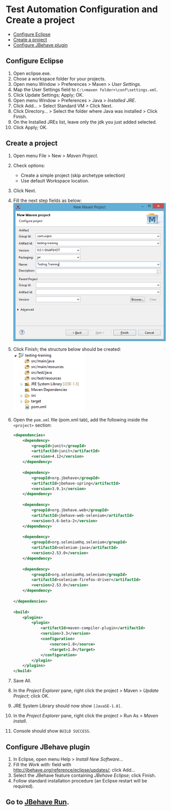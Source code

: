 # Test Automation Configuration and Create a project

- [Configure Eclipse](#configure-eclipse)
- [Create a project](#create-a-project)
- [Configure JBehave plugin](#configure-jbehave-plugin)

## Configure Eclipse

1.	Open eclipse.exe.
2.	Chose a workspace folder for your projects.
3.	Open menu Window > Preferences > Maven > *User Settings*.
4.	Map the User Settings field to `C:\<maven folder>\conf\settings.xml`.
5.	Click Update Settings; Apply; OK.
6.	Open menu Window > Preferences > Java > *Installed JRE*.
7.	Click Add… > Select Standard VM > Click Next.
8.	Click Directory… > Select the folder where Java was installed > Click Finish.
9.	On the Installed JREs list, leave only the jdk you just added selected.
10.	Click Apply; OK.


## Create a project

1.	Open menu File > New > *Maven Project*.
2.	Check options:  
	-	Create a simple project (skip archetype selection)
	-	Use default Workspace location.
3.	Click Next.
4.	Fill the next step fields as below:  
    ![alt text][new-maven-project]

5.	Click Finish; the structure below should be created:  
    ![alt text][initial-project-structure]

6.	Open the `pom.xml` file (pom.xml tab), add the following inside the `<project>` section:
    ```xml
    <dependencies>
        <dependency>
            <groupId>junit</groupId>
            <artifactId>junit</artifactId>
            <version>4.12</version>
        </dependency>

    	<dependency>
    	    <groupId>org.jbehave</groupId>
    	    <artifactId>jbehave-spring</artifactId>
    	    <version>3.9.1</version>
    	</dependency>

    	<dependency>
    	    <groupId>org.jbehave.web</groupId>
    	    <artifactId>jbehave-web-selenium</artifactId>
    	    <version>3.6-beta-2</version>
    	</dependency>

    	<dependency>
    	    <groupId>org.seleniumhq.selenium</groupId>
    	    <artifactId>selenium-java</artifactId>
    	    <version>2.53.0</version>
    	</dependency>

    	<dependency>
    	    <groupId>org.seleniumhq.selenium</groupId>
    	    <artifactId>selenium-firefox-driver</artifactId>
    	    <version>2.53.0</version>
    	</dependency>

	</dependencies>

	<build>
        <plugins>
            <plugin>
                <artifactId>maven-compiler-plugin</artifactId>
                <version>3.3</version>
                <configuration>
                    <source>1.8</source>
                    <target>1.8</target>
                </configuration>
            </plugin>
        </plugins>
    </build>
    ```
7.	Save All.
8.	In the *Project Explorer* pane, right click the project > Maven > *Update Project*; click OK.
9.	JRE System Library should now show `[JavaSE-1.8]`.
10.	In the *Project Explorer* pane, right click the project > Run As > *Maven install*.
11.	Console should show `BUILD SUCCESS`.


## Configure JBehave plugin

1. In Eclipse, open menu Help > *Install New Software…*
2. Fill the *Work with:* field with http://jbehave.org/reference/eclipse/updates/; click Add…
3. Select the JBehave feature containing *JBehave Eclipse*; click Finish.
4. Follow standard installation procedure (an Eclipse restart will be required).


## Go to [JBehave Run][jbehave-run].

[jbehave-run]: ../master/3.JBehave-Run.md
[new-maven-project]: https://raw.githubusercontent.com/nu75h311/test-automation/master/pictures/tutorial/new-maven-project.png "New Maven Project"
[initial-project-structure]: https://raw.githubusercontent.com/nu75h311/test-automation/master/pictures/tutorial/initial-project-structure.png "Initial Project Structure"
